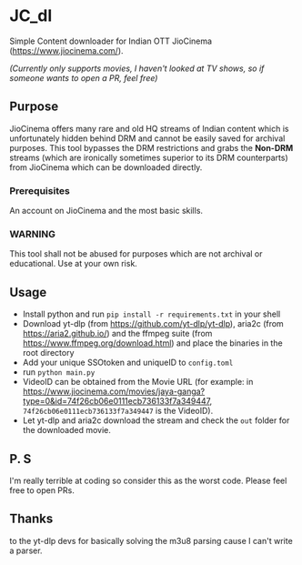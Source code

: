 # JC_dl
Simple Content downloader for Indian OTT JioCinema (https://www.jiocinema.com/).

*(Currently only supports movies, I haven't looked at TV shows, so if someone wants to open a PR, feel free)*

## Purpose
JioCinema offers many rare and old HQ streams of Indian content which is unfortunately hidden behind DRM and cannot be easily saved for archival purposes. This tool bypasses the DRM restrictions and grabs the **Non-DRM** streams (which are ironically sometimes superior to its DRM counterparts) from JioCinema which can be downloaded directly.

### Prerequisites
An account on JioCinema and the most basic skills.

### WARNING
This tool shall not be abused for purposes which are not archival or educational. Use at your own risk.

## Usage
* Install python and run `pip install -r requirements.txt` in your shell
* Download yt-dlp (from https://github.com/yt-dlp/yt-dlp), aria2c (from https://aria2.github.io/) and the ffmpeg suite (from https://www.ffmpeg.org/download.html) and place the binaries in the root directory
* Add your unique SSOtoken and uniqueID to `config.toml` 
* run `python main.py`
* VideoID can be obtained from the Movie URL (for example: in https://www.jiocinema.com/movies/jaya-ganga?type=0&id=74f26cb06e0111ecb736133f7a349447, `74f26cb06e0111ecb736133f7a349447` is the VideoID).
* Let yt-dlp and aria2c download the stream and check the `out` folder for the downloaded movie.

## P. S
I'm really terrible at coding so consider this as the worst code. Please feel free to open PRs.

## Thanks
to the yt-dlp devs for basically solving the m3u8 parsing cause I can't write a parser.
